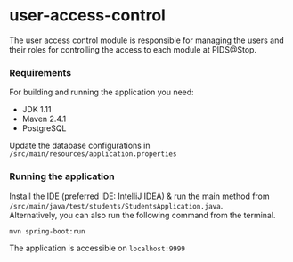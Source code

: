 # user-access-control
The user access control module is responsible for managing the users and their roles for controlling the access to each module at PIDS@Stop.

### Requirements 
For building and running the application you need:

- JDK 1.11
- Maven 2.4.1
- PostgreSQL

Update the database configurations in ``/src/main/resources/application.properties``

### Running the application

Install the IDE (preferred IDE: IntelliJ IDEA) & run the main method from ``/src/main/java/test/students/StudentsApplication.java``. <br/>
Alternatively, you can also run the following command from the terminal.

```shell
mvn spring-boot:run
```
The application is accessible on ``localhost:9999``